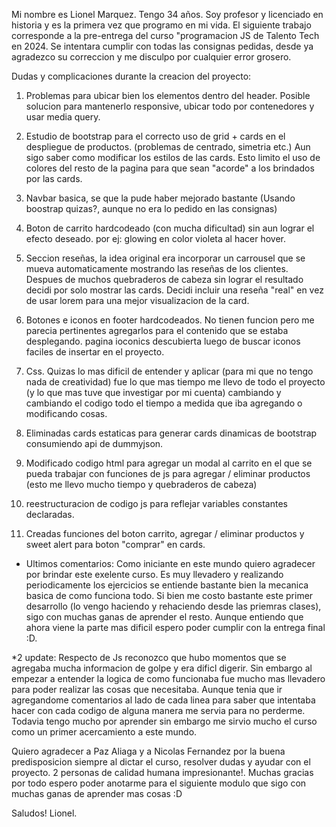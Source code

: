 Mi nombre es Lionel Marquez. Tengo 34 años. Soy profesor y licenciado en historia y es la primera vez que programo en mi vida.
El siguiente trabajo corresponde a la pre-entrega del curso "programacion JS de Talento Tech en 2024. 
Se intentara cumplir con todas las consignas pedidas, desde ya agradezco su correccion y me disculpo por cualquier error grosero.

Dudas y complicaciones durante la creacion del proyecto:
1) Problemas para ubicar bien los elementos dentro del header. Posible solucion para mantenerlo responsive, ubicar todo por contenedores y usar media query.
2) Estudio de bootstrap para el correcto uso de grid + cards en el despliegue de productos. (problemas de centrado, simetria etc.)
Aun sigo saber como modificar los estilos de las cards. Esto limito el uso de colores del resto de la pagina para que sean "acorde" a los brindados por las cards.
3) Navbar basica, se que la pude haber mejorado bastante (Usando boostrap quizas?, aunque no era lo pedido en las consignas)
4) Boton de carrito hardcodeado (con mucha dificultad) sin aun lograr el efecto deseado. por ej: glowing en color violeta al hacer hover.
5) Seccion reseñas, la idea original era incorporar un carrousel que se mueva automaticamente mostrando las reseñas de los clientes. Despues de muchos quebraderos de cabeza
sin lograr el resultado decidi por solo mostrar las cards. Decidi incluir una reseña "real" en vez de usar lorem para una mejor visualizacion de la card.
6) Botones e iconos en footer hardcodeados. No tienen funcion pero me parecia pertinentes agregarlos para el contenido que se estaba desplegando. 
pagina ioconics descubierta luego de buscar iconos faciles de insertar en el proyecto.
7) Css. Quizas lo mas dificil de entender y aplicar (para mi que no tengo nada de creatividad) fue lo que mas tiempo me llevo de todo el proyecto (y lo que mas tuve que investigar por mi cuenta)
cambiando y cambiando el codigo todo el tiempo a medida que iba agregando o modificando cosas.

8) Eliminadas cards estaticas para generar cards dinamicas de bootstrap consumiendo api de dummyjson.
9) Modificado codigo html para agregar un modal al carrito en el que se pueda trabajar con funciones de js para agregar / eliminar productos (esto me llevo mucho tiempo y quebraderos de cabeza)
10) reestructuracion de codigo js para reflejar variables constantes declaradas. 
11) Creadas funciones del boton carrito, agregar / eliminar productos y sweet alert para boton "comprar" en cards.

* Ultimos comentarios: Como iniciante en este mundo quiero agradecer por brindar este exelente curso. Es muy llevadero y realizando periodicamente los 
ejercicios se entiende bastante bien la mecanica basica de como funciona todo. Si bien me costo bastante este primer desarrollo (lo vengo haciendo y rehaciendo desde las priemras clases), sigo con muchas ganas de aprender el resto.
Aunque entiendo que ahora viene la parte mas dificil espero poder cumplir con la entrega final :D. 

 *2 update: Respecto de Js reconozco que hubo momentos que se agregaba mucha informacion de golpe y era dificl digerir. Sin embargo al empezar a entender la logica de como funcionaba fue mucho mas llevadero para poder realizar las cosas que necesitaba. Aunque tenia que ir agregandome comentarios al lado de cada linea para saber que intentaba hacer con cada codigo de alguna manera me servia para no perderme. Todavia tengo mucho por aprender sin embargo me sirvio mucho el curso como un primer acercamiento a este mundo. 

 Quiero agradecer a Paz Aliaga y a Nicolas Fernandez por la buena predisposicion siempre al dictar el curso, resolver dudas y ayudar con el proyecto. 2 personas de calidad humana impresionante!. 
 Muchas gracias por todo espero poder anotarme para el siguiente modulo que sigo con muchas ganas de aprender mas cosas :D

 Saludos! Lionel.

